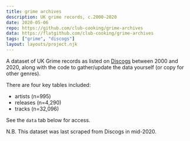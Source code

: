 ```yaml
---
title: grime archives
description: UK grime records, c.2000-2020
date: 2020-05-06
repo: https://github.com/club-cooking/grime-archives
data: https://flatgithub.com/club-cooking/grime-archives
tags: ["grime", "discogs"]
layout: layouts/project.njk
---
```


A dataset of UK Grime records as listed on [Discogs](https://www.discogs.com) between 2000 and 2020, along with the code to gather/update the data yourself (or copy for other genres).

There are four key tables included:

- artists (n=995)
- releases (n=4,290)
- tracks (n=32,096)

See the `data` tab below for access.

N.B. This dataset was last scraped from Discogs in mid-2020.
